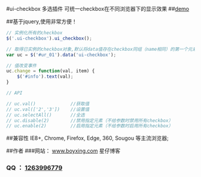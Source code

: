 #ui-checkbox 多选插件
可统一checkbox在不同浏览器下的显示效果
##[demo](https://wangxing218.github.io/ui-checkbox/test/demo.html)

##基于jquery,使用非常方便！
```javascript
// 实例化所有的checkbox
$('.ui-checkbox').ui_checkbox();

// 取得已实例的checkbox对象,默认将data值存在checkbox同组（name相同）的第一个元素
var uc = $('#ur_01').data('ui-checkbox');

// 值改变事件
uc.change = function(val, item) {
    $('#info').text(val);
}

// API

// uc.val()             //获取值
// uc.val(['2','3'])    //设置值
// uc.selectAll()       //全选
// uc.disable(2)        //禁用指定元素（不给参数时禁用所有checkbox）
// uc.enable(2)         //启用指定元素（不给参数时启用所有checkbox）

```
##兼容性
IE8+, Chrome, Firefox, Edge, 360, Sougou 等主流浏览器;

##作者
###网站： <a href="http://www.boyxing.com/" target="_blank">www.boyxing.com 星仔博客</a>
### QQ ： <a href="http://wpa.qq.com/msgrd?v=3&uin=1263996779&site=qq&menu=yes" target="_blank">1263996779</a>



